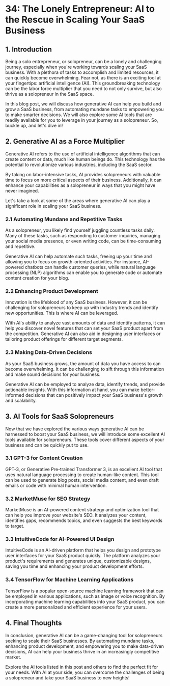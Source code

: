 # 34: The Lonely Entrepreneur: AI to the Rescue in Scaling Your SaaS Business

## 1. Introduction

Being a solo entrepreneur, or solopreneur, can be a lonely and challenging journey, especially when you're working towards scaling your SaaS business. With a plethora of tasks to accomplish and limited resources, it can quickly become overwhelming. Fear not, as there is an exciting tool at your fingertips: artificial intelligence (AI). This groundbreaking technology can be the labor force multiplier that you need to not only survive, but also thrive as a solopreneur in the SaaS space.

In this blog post, we will discuss how generative AI can help you build and grow a SaaS business, from automating mundane tasks to empowering you to make smarter decisions. We will also explore some AI tools that are readily available for you to leverage in your journey as a solopreneur. So, buckle up, and let's dive in!

## 2. Generative AI as a Force Multiplier

Generative AI refers to the use of artificial intelligence algorithms that can create content or data, much like human beings do. This technology has the potential to revolutionize various industries, including the SaaS sector.

By taking on labor-intensive tasks, AI provides solopreneurs with valuable time to focus on more critical aspects of their business. Additionally, it can enhance your capabilities as a solopreneur in ways that you might have never imagined.

Let's take a look at some of the areas where generative AI can play a significant role in scaling your SaaS business.

### 2.1 Automating Mundane and Repetitive Tasks

As a solopreneur, you likely find yourself juggling countless tasks daily. Many of these tasks, such as responding to customer inquiries, managing your social media presence, or even writing code, can be time-consuming and repetitive.

Generative AI can help automate such tasks, freeing up your time and allowing you to focus on growth-oriented activities. For instance, AI-powered chatbots can handle customer queries, while natural language processing (NLP) algorithms can enable you to generate code or automate content creation for your blog.

### 2.2 Enhancing Product Development

Innovation is the lifeblood of any SaaS business. However, it can be challenging for solopreneurs to keep up with industry trends and identify new opportunities. This is where AI can be leveraged.

With AI's ability to analyze vast amounts of data and identify patterns, it can help you discover novel features that can set your SaaS product apart from the competition. Generative AI can also aid in designing user interfaces or tailoring product offerings for different target segments.

### 2.3 Making Data-Driven Decisions

As your SaaS business grows, the amount of data you have access to can become overwhelming. It can be challenging to sift through this information and make sound decisions for your business.

Generative AI can be employed to analyze data, identify trends, and provide actionable insights. With this information at hand, you can make better-informed decisions that can positively impact your SaaS business's growth and scalability.

## 3. AI Tools for SaaS Solopreneurs

Now that we have explored the various ways generative AI can be harnessed to boost your SaaS business, we will introduce some excellent AI tools available for solopreneurs. These tools cover different aspects of your business and can be quickly put to use.

### 3.1 GPT-3 for Content Creation

GPT-3, or Generative Pre-trained Transformer 3, is an excellent AI tool that uses natural language processing to create human-like content. This tool can be used to generate blog posts, social media content, and even draft emails or code with minimal human intervention.

### 3.2 MarketMuse for SEO Strategy

MarketMuse is an AI-powered content strategy and optimization tool that can help you improve your website's SEO. It analyzes your content, identifies gaps, recommends topics, and even suggests the best keywords to target.

### 3.3 IntuitiveCode for AI-Powered UI Design

IntuitiveCode is an AI-driven platform that helps you design and prototype user interfaces for your SaaS product quickly. The platform analyzes your product's requirements and generates unique, customizable designs, saving you time and enhancing your product development efforts.

### 3.4 TensorFlow for Machine Learning Applications

TensorFlow is a popular open-source machine learning framework that can be employed in various applications, such as image or voice recognition. By incorporating machine learning capabilities into your SaaS product, you can create a more personalized and efficient experience for your users.

## 4. Final Thoughts

In conclusion, generative AI can be a game-changing tool for solopreneurs seeking to scale their SaaS businesses. By automating mundane tasks, enhancing product development, and empowering you to make data-driven decisions, AI can help your business thrive in an increasingly competitive market.

Explore the AI tools listed in this post and others to find the perfect fit for your needs. With AI at your side, you can overcome the challenges of being a solopreneur and take your SaaS business to new heights!